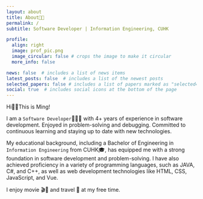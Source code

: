 ```yaml
---
layout: about
title: About👩🏻
permalink: /
subtitle: Software Developer | Information Engineering, CUHK

profile:
  align: right
  image: prof_pic.png
  image_circular: false # crops the image to make it circular
  more_info: false

news: false  # includes a list of news items
latest_posts: false  # includes a list of the newest posts
selected_papers: false # includes a list of papers marked as "selected={true}"
social: true  # includes social icons at the bottom of the page
---
```


Hi👋🏻This is Ming!

I am a `Software Developer`👩🏻‍💻 with 4+ years of experience in software development. Enjoyed in problem-solving and debugging. Committed to continuous learning and staying up to date with new technologies.

My educational background, including a Bachelor of Engineering in `Information Engineering` from CUHK🎓, has equipped me with a strong foundation in software development and problem-solving. I have also achieved proficiency in a variety of programming languages, such as JAVA, C#, and C++, as well as web development technologies like HTML, CSS, JavaScript, and Vue.

I enjoy movie 🎬🍿 and travel 🧳 at my free time.